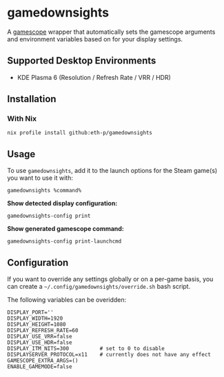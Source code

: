 # gamedownsights

A [gamescope](https://github.com/ValveSoftware/gamescope) wrapper that
automatically sets the gamescope arguments and environment variables based
on for your display settings.

## Supported Desktop Environments

 * KDE Plasma 6 (Resolution / Refresh Rate / VRR / HDR)

## Installation

### With Nix

```
nix profile install github:eth-p/gamedownsights
```

## Usage

To use `gamedownsights`, add it to the launch options for the Steam game(s)
you want to use it with:

```
gamedownsights %command%
```

**Show detected display configuration:**

```
gamedownsights-config print
```

**Show generated gamescope command:**

```
gamedownsights-config print-launchcmd
```

## Configuration

If you want to override any settings globally or on a per-game basis,
you can create a `~/.config/gamedownsights/override.sh` bash script.

The following variables can be overidden:

```
DISPLAY_PORT=''
DISPLAY_WIDTH=1920
DISPLAY_HEIGHT=1080
DISPLAY_REFRESH_RATE=60
DISPLAY_USE_VRR=false
DISPLAY_USE_HDR=false
DISPLAY_ITM_NITS=300          # set to 0 to disable
DISPLAYSERVER_PROTOCOL=x11    # currently does not have any effect
GAMESCOPE_EXTRA_ARGS=()
ENABLE_GAMEMODE=false
```
